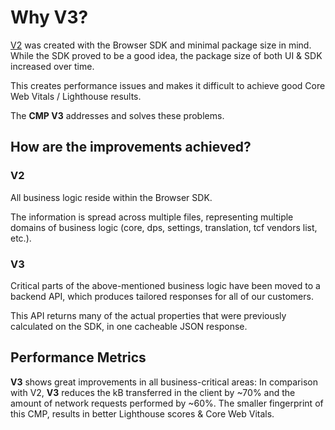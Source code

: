 # Why V3? 

[V2](https://docs.usercentrics.com/#/browser-cmp) was created with the Browser SDK and minimal package size in mind. While the SDK proved to be a good idea, the package size of both UI & SDK increased over time.

This creates performance issues and makes it difficult to achieve good Core Web Vitals / Lighthouse results.

The **CMP V3** addresses and solves these problems.

## How are the improvements achieved?

### V2
All business logic reside within the Browser SDK.

The information is spread across multiple files, representing multiple domains of business logic (core, dps, settings, translation, tcf vendors list, etc.).

### V3
Critical parts of the above-mentioned business logic have been moved to a backend API, which produces tailored responses for all of our customers.

This API returns many of the actual properties that were previously calculated on the SDK, in one cacheable JSON response. 

## Performance Metrics

**V3** shows great improvements in all business-critical areas: In comparison with V2, **V3** reduces the kB transferred in the client by ~70% and the amount of network requests performed by ~60%.
The smaller fingerprint of this CMP, results in better Lighthouse scores & Core Web Vitals.



